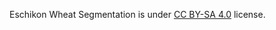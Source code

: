 Eschikon Wheat Segmentation is under [CC BY-SA 4.0](https://creativecommons.org/licenses/by-sa/4.0/legalcode) license.